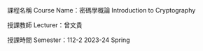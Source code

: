 課程名稱 Course Name：密碼學概論 Introduction to Cryptography

授課教師 Lecturer：曾文貴

授課時間 Semester：112-2 2023-24 Spring
